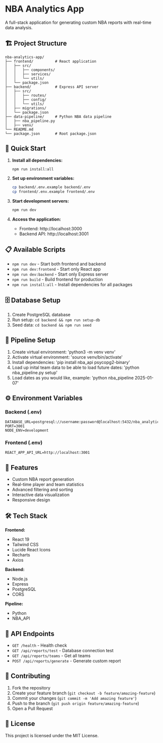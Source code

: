 # NBA Analytics App

A full-stack application for generating custom NBA reports with real-time data analysis.

## 🏗️ Project Structure

```
nba-analytics-app/
├── frontend/          # React application
│   ├── src/
│   │   ├── components/
│   │   ├── services/
│   │   └── utils/
│   └── package.json
├── backend/           # Express API server
│   ├── src/
│   │   ├── routes/
│   │   ├── config/
│   │   └── utils/
│   ├── migrations/
│   └── package.json
├── data-pipeline/     # Python NBA data pipeline
│   ├── nba_pipeline.py
│   ├── venv/
└── README.md   
└── package.json       # Root package.json
```

## 🚀 Quick Start

1. **Install all dependencies:**
   ```bash
   npm run install:all
   ```

2. **Set up environment variables:**
   ```bash
   cp backend/.env.example backend/.env
   cp frontend/.env.example frontend/.env
   ```

3. **Start development servers:**
   ```bash
   npm run dev
   ```

4. **Access the application:**
   - Frontend: http://localhost:3000
   - Backend API: http://localhost:3001

## 📋 Available Scripts

- `npm run dev` - Start both frontend and backend
- `npm run dev:frontend` - Start only React app
- `npm run dev:backend` - Start only Express server
- `npm run build` - Build frontend for production
- `npm run install:all` - Install dependencies for all packages

## 🗄️ Database Setup

1. Create PostgreSQL database
2. Run setup: `cd backend && npm run setup-db`
3. Seed data: `cd backend && npm run seed`

## 🔧 Pipeline Setup

1. Create virtual environment: 'python3 -m venv venv'
2. Activate virtual environment: 'source venv/bin/activate'
3. Install dependencies: 'pip install nba_api psycopg2-binary'
4. Load up inital team data to be able to load future dates: 'python nba_pipeline.py setup'
5. Load dates as you would like, example: 'python nba_pipeline 2025-01-07'

## ⚙️ Environment Variables

### Backend (.env)
```
DATABASE_URL=postgresql://username:password@localhost:5432/nba_analytics
PORT=3001
NODE_ENV=development
```

### Frontend (.env)
```
REACT_APP_API_URL=http://localhost:3001
```

## 🏀 Features

- Custom NBA report generation
- Real-time player and team statistics
- Advanced filtering and sorting
- Interactive data visualization
- Responsive design

## 🛠️ Tech Stack

**Frontend:**
- React 19
- Tailwind CSS
- Lucide React Icons
- Recharts
- Axios

**Backend:**
- Node.js
- Express
- PostgreSQL
- CORS

**Pipeline:**
- Python
- NBA_API

## 📝 API Endpoints

- `GET /health` - Health check
- `GET /api/reports/test` - Database connection test
- `GET /api/reports/teams` - Get all teams
- `POST /api/reports/generate` - Generate custom report

## 🤝 Contributing

1. Fork the repository
2. Create your feature branch (`git checkout -b feature/amazing-feature`)
3. Commit your changes (`git commit -m 'Add amazing feature'`)
4. Push to the branch (`git push origin feature/amazing-feature`)
5. Open a Pull Request

## 📄 License

This project is licensed under the MIT License.
